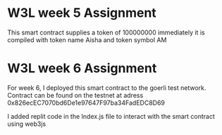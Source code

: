 # W3L week 5 Assignment

This smart contract supplies a token of 100000000 immediately it is compiled with token name Aisha and token symbol AM

# W3L week 6 Assignment

For week 6, I deployed this smart contract to the goerli test network. Contract can be found on the testnet at adress 0x826ecEC7070bd6De1e97647F97ba34FadEDC8D69

I added replit code in the Index.js file to interact with the smart contract using web3js
